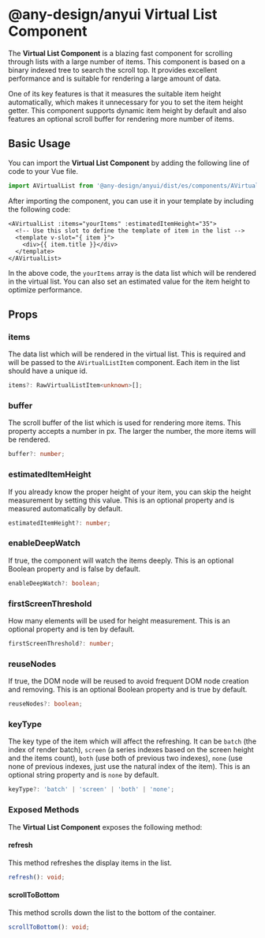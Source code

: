# @any-design/anyui Virtual List Component

The **Virtual List Component** is a blazing fast component for scrolling through lists with a large number of items. This component is based on a binary indexed tree to search the scroll top. It provides excellent performance and is suitable for rendering a large amount of data.

One of its key features is that it measures the suitable item height automatically, which makes it unnecessary for you to set the item height getter. This component supports dynamic item height by default and also features an optional scroll buffer for rendering more number of items.

## Basic Usage

You can import the **Virtual List Component** by adding the following line of code to your Vue file.

```javascript
import AVirtualList from '@any-design/anyui/dist/es/components/AVirtualList';
```

After importing the component, you can use it in your template by including the following code:

```vue
<AVirtualList :items="yourItems" :estimatedItemHeight="35">
  <!-- Use this slot to define the template of item in the list -->
  <template v-slot="{ item }">
    <div>{{ item.title }}</div>
  </template>
</AVirtualList>
```

In the above code, the `yourItems` array is the data list which will be rendered in the virtual list. You can also set an estimated value for the item height to optimize performance.

## Props

### items

The data list which will be rendered in the virtual list. This is required and will be passed to the `AVirtualListItem` component. Each item in the list should have a unique id.

```typescript
items?: RawVirtualListItem<unknown>[];
```

### buffer

The scroll buffer of the list which is used for rendering more items. This property accepts a number in px. The larger the number, the more items will be rendered.

```typescript
buffer?: number;
```

### estimatedItemHeight

If you already know the proper height of your item, you can skip the height measurement by setting this value. This is an optional property and is measured automatically by default.

```typescript
estimatedItemHeight?: number;
```

### enableDeepWatch

If true, the component will watch the items deeply. This is an optional Boolean property and is false by default.

```typescript
enableDeepWatch?: boolean;
```

### firstScreenThreshold

How many elements will be used for height measurement. This is an optional property and is ten by default.

```typescript
firstScreenThreshold?: number;
```

### reuseNodes

If true, the DOM node will be reused to avoid frequent DOM node creation and removing. This is an optional Boolean property and is true by default.

```typescript
reuseNodes?: boolean;
```

### keyType

The key type of the item which will affect the refreshing. It can be `batch` (the index of render batch), `screen` (a series indexes based on the screen height and the items count), `both` (use both of previous two indexes), `none` (use none of previous indexes, just use the natural index of the item). This is an optional string property and is `none` by default.

```typescript
keyType?: 'batch' | 'screen' | 'both' | 'none';
```

### Exposed Methods

The **Virtual List Component** exposes the following method:

#### refresh

This method refreshes the display items in the list.

```typescript
refresh(): void;
```

#### scrollToBottom

This method scrolls down the list to the bottom of the container.

```typescript
scrollToBottom(): void;
```
